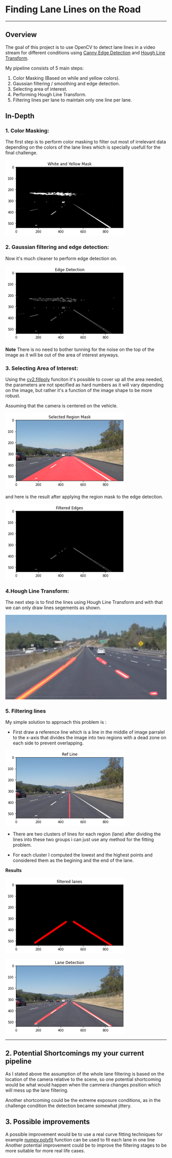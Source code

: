 # **Finding Lane Lines on the Road** 

---

## Overview

The goal of this project is to use OpenCV to detect lane lines in a video stream for different conditions using [Canny Edge Detection](https://en.wikipedia.org/wiki/Canny_edge_detector) and [Hough Line Transform](https://en.wikipedia.org/wiki/Hough_transform).

My pipeline consists of 5 main steps:


1. Color Masking (Based on while and yellow colors).
2. Gaussian filtering / smoothing and edge detection.
3. Selecting area of interest.
4. Performing Hough Line Transform.
5. Filtering lines per lane to maintain only one line per lane.


## In-Depth

### 1. Color Masking:

The first step is to perform color masking to filter out most of irrelevant data depending on the colors of the lane lines which is specially usefull for the final challenge.

![](https://github.com/HossamKhalil-hub01/CarND-P1-LaneLinesDetection/blob/master/examples/Color_Mask.png) 


### 2. Gaussian filtering and edge detection:

Now it's much cleaner to perform edge detection on.
 
![](https://github.com/HossamKhalil-hub01/CarND-P1-LaneLinesDetection/blob/master/examples/Edge_Detection.png)


**Note** There is no need to bother tunning for the noise on the top of the image as it will be out of the area of interest anyways.


### 3. Selecting Area of Interest:
Using the [cv2.fillpoly](https://docs.opencv.org/2.4/modules/core/doc/drawing_functions.html) funciton it's possible to cover up all the area needed, the parameters are not specified as hard numbers as it will vary depending on the image,
but rather it's a function of the image shape to be more robust.


Assuming that the camera is centered on the vehicle.

![](https://github.com/HossamKhalil-hub01/CarND-P1-LaneLinesDetection/blob/master/examples/Region_mask.png)

and here is the result after applying the region mask to the edge detection.


![](https://github.com/HossamKhalil-hub01/CarND-P1-LaneLinesDetection/blob/master/examples/Filtered_Edges.png)


### 4.Hough Line Transform:

The next step is to find the lines using Hough Line Transform and with that we can only draw lines segements as shown.



![](https://github.com/HossamKhalil-hub01/CarND-P1-LaneLinesDetection/blob/master/examples/Line_Segements.JPG)


### 5. Filtering lines

My simple solution to approach this problem is :

* First draw a reference line which is a line in the middle of image parralel to the x-axis that divides the image into two regions with a dead zone on each side to prevent overlapping.

 
![](https://github.com/HossamKhalil-hub01/CarND-P1-LaneLinesDetection/blob/master/examples/ref_line.png)


* There are two clusters of lines for each region (lane) after dividing the lines into these two groups i can just use any method for the fitting problem.

* For each cluster I computed the lowest and the highest points and considered them as the begining and the end of the lane.


**Results**


![](https://github.com/HossamKhalil-hub01/CarND-P1-LaneLinesDetection/blob/master/examples/Filtered_lanes.png)


![](https://github.com/HossamKhalil-hub01/CarND-P1-LaneLinesDetection/blob/master/examples/final.png)


---

## 2. Potential Shortcomings my your current pipeline

As I stated above the assumption of the whole lane filtering is based on the location of the camera relative to the scene, 
so one potential shortcoming would be what would happen when the cammera changes position which will mess up the lane filtering.

Another shortcoming could be the extreme exposure conditions, as in the challenge condition the detection became somewhat jittery.



## 3. Possible improvements

A possible improvement would be to use a real curve fitting techniques for example [numpy.polyfit](https://numpy.org/doc/1.18/reference/generated/numpy.polyfit.html) function can be used to fit each lane in one line
Another potential improvement could be to improve the filtering stages to be more suitable for more real life cases.
